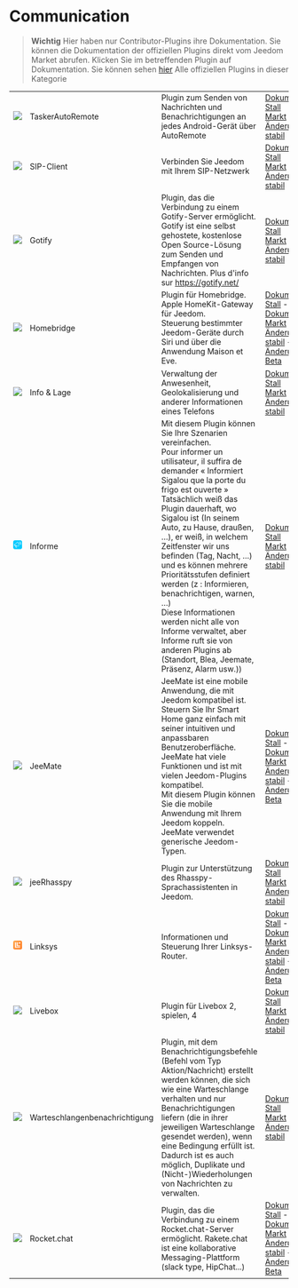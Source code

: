 
# Communication


>**Wichtig**
>Hier haben nur Contributor-Plugins ihre Dokumentation. Sie können die Dokumentation der offiziellen Plugins direkt vom Jeedom Market abrufen. Klicken Sie im betreffenden Plugin auf Dokumentation.
>Sie können sehen [hier](https://market.jeedom.com/index.php?v=d&p=market&type=plugin&categorie=communication) Alle offiziellen Plugins in dieser Kategorie


| | | | |
|--- | --- | --- | ---|
|<img src="TaskerAutoRemote/TaskerAutoRemote_icon.png" class="pluginLogo" width="100" />|TaskerAutoRemote|Plugin zum Senden von Nachrichten und Benachrichtigungen an jedes Android-Gerät über AutoRemote|[Dokumentation Stall](https://agp42.github.io/Jeedom-TaskerAutoremote/fr_FR)<br/>[Markt](https://market.jeedom.com/index.php?v=d&p=market_display&id=3795)<br/>[Änderungsprotokoll stabil](https://agp42.github.io/Jeedom-TaskerAutoremote/de_DE/changelog)|
|<img src="clientSIP/clientSIP_icon.png" class="pluginLogo" width="100" />|SIP-Client|Verbinden Sie Jeedom mit Ihrem SIP-Netzwerk|[Dokumentation Stall](https://mika-nt28.github.io/Documentations/clientSIP/de_DE/)<br/>[Markt](https://market.jeedom.com/index.php?v=d&p=market_display&id=3038)<br/>[Änderungsprotokoll stabil](https://mika-nt28.github.io/Documentations/clientSIP/de_DE/changelog)|
|<img src="gotify/gotify_icon.png" class="pluginLogo" width="100" />|Gotify|Plugin, das die Verbindung zu einem Gotify-Server ermöglicht. Gotify ist eine selbst gehostete, kostenlose Open Source-Lösung zum Senden und Empfangen von Nachrichten. Plus d'info sur https://gotify.net/|[Dokumentation Stall](https://mips2648.github.io/jeedom-plugins-docs/gotify/de_DE/)<br/>[Markt](https://market.jeedom.com/index.php?v=d&p=market_display&id=3774)<br/>[Änderungsprotokoll stabil](https://mips2648.github.io/jeedom-plugins-docs/gotify/de_DE/changelog)|
|<img src="homebridge/homebridge_icon.png" class="pluginLogo" width="100" />|Homebridge|Plugin für Homebridge.<br/>Apple HomeKit-Gateway für Jeedom.<br/>Steuerung bestimmter Jeedom-Geräte durch Siri und über die Anwendung Maison et Eve.|[Dokumentation Stall](https://nebzhb.github.io/jeedom_docs/plugins/homebridge/de_DE/) - [Beta-Dokumentation](https://nebzhb.github.io/jeedom_docs/plugins/homebridge/de_DE/index-beta)<br/>[Markt](https://market.jeedom.com/index.php?v=d&p=market_display&id=2983)<br/>[Änderungsprotokoll stabil](https://nebzhb.github.io/jeedom_docs/plugins/homebridge/de_DE/changelog) - [Änderungsprotokoll Beta](https://nebzhb.github.io/jeedom_docs/plugins/homebridge/de_DE/changelog)|
|<img src="infoloc/infoloc_icon.png" class="pluginLogo" width="100" />|Info & Lage|Verwaltung der Anwesenheit, Geolokalisierung und anderer Informationen eines Telefons|[Dokumentation Stall](https://Jeremie-C.github.io/plugin-infoloc/de_DE/index)<br/>[Markt](https://market.jeedom.com/index.php?v=d&p=market_display&id=4020)<br/>[Änderungsprotokoll stabil](https://Jeremie-C.github.io/plugin-infoloc/de_DE/changelog)|
|<img src="informe/informe_icon.png" class="pluginLogo" width="100" />|Informe|Mit diesem Plugin können Sie Ihre Szenarien vereinfachen.<br/>Pour informer un utilisateur, il suffira de demander « Informiert Sigalou que la porte du frigo est ouverte »<br/>Tatsächlich weiß das Plugin dauerhaft, wo Sigalou ist (In seinem Auto, zu Hause, draußen, …), er weiß, in welchem Zeitfenster wir uns befinden (Tag, Nacht, …) und es können mehrere Prioritätsstufen definiert werden (z : Informieren, benachrichtigen, warnen, …)<br/>Diese Informationen werden nicht alle von Informe verwaltet, aber Informe ruft sie von anderen Plugins ab (Standort, Blea, Jeemate, Präsenz, Alarm usw.))|[Dokumentation Stall](http://jeedom.sigalou-domotique.fr/plugin-informe-documentation/)<br/>[Markt](https://market.jeedom.com/index.php?v=d&p=market_display&id=4210)<br/>[Änderungsprotokoll stabil](http://jeedom.sigalou-domotique.fr/plugin-informe-changelog-todo-list)|
|<img src="jeemate/jeemate_icon.png" class="pluginLogo" width="100" />|JeeMate|JeeMate ist eine mobile Anwendung, die mit Jeedom kompatibel ist.<br/>Steuern Sie Ihr Smart Home ganz einfach mit seiner intuitiven und anpassbaren Benutzeroberfläche.<br/>JeeMate hat viele Funktionen und ist mit vielen Jeedom-Plugins kompatibel.<br/>Mit diesem Plugin können Sie die mobile Anwendung mit Ihrem Jeedom koppeln.<br/>JeeMate verwendet generische Jeedom-Typen.|[Dokumentation Stall](https://docs.jeemate.fr/fr/home) - [Beta-Dokumentation](https://docs.jeemate.fr/fr/home)<br/>[Markt](https://market.jeedom.com/index.php?v=d&p=market_display&id=4113)<br/>[Änderungsprotokoll stabil](https://docs.jeemate.fr/fr/changelog/plugin) - [Änderungsprotokoll Beta](https://docs.jeemate.fr/fr/changelog/plugin)|
|<img src="jeerhasspy/jeerhasspy_icon.png" class="pluginLogo" width="100" />|jeeRhasspy|Plugin zur Unterstützung des Rhasspy-Sprachassistenten in Jeedom.|[Dokumentation Stall](https://kiboost.github.io/jeedom_docs/plugins/jeerhasspy/de_DE/)<br/>[Markt](https://market.jeedom.com/index.php?v=d&p=market_display&id=3869)<br/>[Änderungsprotokoll stabil](https://kiboost.github.io/jeedom_docs/plugins/jeerhasspy/de_DE/changelog.html)|
|<img src="linksys/linksys_icon.png" class="pluginLogo" width="100" />|Linksys|Informationen und Steuerung Ihrer Linksys-Router.|[Dokumentation Stall](https://mips2648.github.io/jeedom-plugins-docs/linksys/de_DE/) - [Beta-Dokumentation](https://mips2648.github.io/jeedom-plugins-docs/linksys/de_DE/)<br/>[Markt](https://market.jeedom.com/index.php?v=d&p=market_display&id=4090)<br/>[Änderungsprotokoll stabil](https://mips2648.github.io/jeedom-plugins-docs/linksys/de_DE/changelog) - [Änderungsprotokoll Beta](https://mips2648.github.io/jeedom-plugins-docs/linksys/de_DE/changelog)|
|<img src="livebox/livebox_icon.png" class="pluginLogo" width="100" />|Livebox|Plugin für Livebox 2, spielen, 4|[Dokumentation Stall](https://jmvedrine.github.io/plugin-livebox/de_DE/)<br/>[Markt](https://market.jeedom.com/index.php?v=d&p=market_display&id=1076)<br/>[Änderungsprotokoll stabil](https://jmvedrine.github.io/plugin-livebox/de_DE/changelog)|
|<img src="notificationqueue/notificationqueue_icon.png" class="pluginLogo" width="100" />|Warteschlangenbenachrichtigung|Plugin, mit dem Benachrichtigungsbefehle (Befehl vom Typ Aktion/Nachricht) erstellt werden können, die sich wie eine Warteschlange verhalten und nur Benachrichtigungen liefern (die in ihrer jeweiligen Warteschlange gesendet werden), wenn eine Bedingung erfüllt ist. Dadurch ist es auch möglich, Duplikate und (Nicht-)Wiederholungen von Nachrichten zu verwalten.|[Dokumentation Stall](https://mips2648.github.io/jeedom-plugins-docs/notificationqueue/de_DE/)<br/>[Markt](https://market.jeedom.com/index.php?v=d&p=market_display&id=3823)<br/>[Änderungsprotokoll stabil](https://mips2648.github.io/jeedom-plugins-docs/notificationqueue/de_DE/changelog)|
|<img src="rocketchat/rocketchat_icon.png" class="pluginLogo" width="100" />|Rocket.chat|Plugin, das die Verbindung zu einem Rocket.chat-Server ermöglicht. Rakete.chat ist eine kollaborative Messaging-Plattform (slack type, HipChat...)|[Dokumentation Stall](https://mips2648.github.io/jeedom-plugins-docs/rocketchat/de_DE/) - [Beta-Dokumentation](https://mips2648.github.io/jeedom-plugins-docs/rocketchat/de_DE/)<br/>[Markt](https://market.jeedom.com/index.php?v=d&p=market_display&id=3902)<br/>[Änderungsprotokoll stabil](https://mips2648.github.io/jeedom-plugins-docs/rocketchat/de_DE/changelog) - [Änderungsprotokoll Beta](https://mips2648.github.io/jeedom-plugins-docs/rocketchat/de_DE/changelog)|
